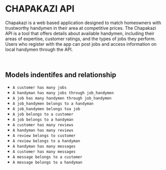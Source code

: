 # CHAPAKAZI API

Chapakazi is a web based application designed to match homeowners with trustworthy handymen in their area at competitive prices. The Chapakazi API is a tool that offers details about available handymen, including their areas of expertise, customer ratings, and the types of jobs they perform. Users who register with the app can post jobs and access information on local handymen through the API.

</br> 

## Models indentifes and relationship 

* ```A customer has many jobs ```
* ``` A handyman has many jobs through job_handymen ```
* ``` A job has many handymen through job_handymen ```
* ``` A job_handymen belongs to a handyman ```
* ``` A job_handymen belongs toa job ```
* ``` A job belongs to a customer ```
* ``` A job belongs to a handyman ```
* ``` A customer has many reviews ```
* ``` A handyman has many reviews ```
* ``` A review belongs to customer ```
* ``` A review belongs to a handyman ```
* ``` A handyman has many messages ```
* ``` A customer has many messages ```
* ``` A message belongs to a customer ```
* ``` A message belongs to a handyman ```
